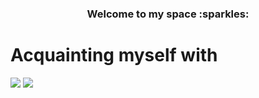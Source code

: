 <h3 align="center">Welcome to my space :sparkles:</h3>

# **Acquainting myself with**
<p>

<img src="https://img.shields.io/badge/Python-14354C?style=for-the-badge&logo=python&logoColor=white">
<img src="https://img.shields.io/badge/PostgreSQL-316192?style=for-the-badge&logo=postgresql&logoColor=white">

<p>
